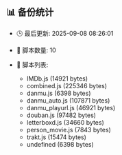 ## 📊 备份统计

- 🕒 最后更新: 2025-09-08 08:26:01
- 📁 脚本数量: 10
- 📄 脚本列表:

  - IMDb.js (14921 bytes)
  - combined.js (225346 bytes)
  - danmu.js (6398 bytes)
  - danmu_auto.js (107871 bytes)
  - danmu_playurl.js (46921 bytes)
  - douban.js (97482 bytes)
  - letterboxd.js (34660 bytes)
  - person_movie.js (7843 bytes)
  - trakt.js (15474 bytes)
  - undefined (6398 bytes)
